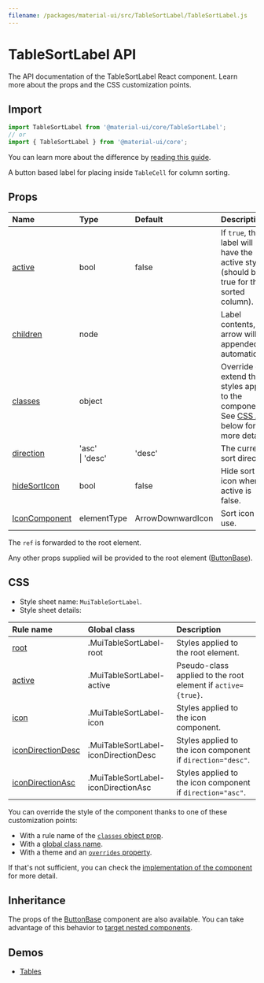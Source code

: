```yaml
---
filename: /packages/material-ui/src/TableSortLabel/TableSortLabel.js
---
```


<!--- This documentation is automatically generated, do not try to edit it. -->

# TableSortLabel API

<p class="description">The API documentation of the TableSortLabel React component. Learn more about the props and the CSS customization points.</p>

## Import

```js
import TableSortLabel from '@material-ui/core/TableSortLabel';
// or
import { TableSortLabel } from '@material-ui/core';
```

You can learn more about the difference by [reading this guide](/guides/minimizing-bundle-size/).

A button based label for placing inside `TableCell` for column sorting.

## Props

| Name | Type | Default | Description |
|:-----|:-----|:--------|:------------|
| <a class="anchor-link" id="props--active"></a><a href="#props--active" title="link to the prop on this page" class="prop-name">active</a> | <span class="prop-type">bool</span> | <span class="prop-default">false</span> | If `true`, the label will have the active styling (should be true for the sorted column). |
| <a class="anchor-link" id="props--children"></a><a href="#props--children" title="link to the prop on this page" class="prop-name">children</a> | <span class="prop-type">node</span> |  | Label contents, the arrow will be appended automatically. |
| <a class="anchor-link" id="props--classes"></a><a href="#props--classes" title="link to the prop on this page" class="prop-name">classes</a> | <span class="prop-type">object</span> |  | Override or extend the styles applied to the component. See [CSS API](#css) below for more details. |
| <a class="anchor-link" id="props--direction"></a><a href="#props--direction" title="link to the prop on this page" class="prop-name">direction</a> | <span class="prop-type">'asc'<br>&#124;&nbsp;'desc'</span> | <span class="prop-default">'desc'</span> | The current sort direction. |
| <a class="anchor-link" id="props--hideSortIcon"></a><a href="#props--hideSortIcon" title="link to the prop on this page" class="prop-name">hideSortIcon</a> | <span class="prop-type">bool</span> | <span class="prop-default">false</span> | Hide sort icon when active is false. |
| <a class="anchor-link" id="props--IconComponent"></a><a href="#props--IconComponent" title="link to the prop on this page" class="prop-name">IconComponent</a> | <span class="prop-type">elementType</span> | <span class="prop-default">ArrowDownwardIcon</span> | Sort icon to use. |

The `ref` is forwarded to the root element.

Any other props supplied will be provided to the root element ([ButtonBase](/api/button-base/)).

## CSS

- Style sheet name: `MuiTableSortLabel`.
- Style sheet details:

| Rule name | Global class | Description |
|:-----|:-------------|:------------|
| <a class="anchor-link" title="link to the rule name on this page" id="css--root"></a><a href="#css--root" class="prop-name">root</a> | <span class="prop-name">.MuiTableSortLabel-root</span> | Styles applied to the root element.
| <a class="anchor-link" title="link to the rule name on this page" id="css--active"></a><a href="#css--active" class="prop-name">active</a> | <span class="prop-name">.MuiTableSortLabel-active</span> | Pseudo-class applied to the root element if `active={true}`.
| <a class="anchor-link" title="link to the rule name on this page" id="css--icon"></a><a href="#css--icon" class="prop-name">icon</a> | <span class="prop-name">.MuiTableSortLabel-icon</span> | Styles applied to the icon component.
| <a class="anchor-link" title="link to the rule name on this page" id="css--iconDirectionDesc"></a><a href="#css--iconDirectionDesc" class="prop-name">iconDirectionDesc</a> | <span class="prop-name">.MuiTableSortLabel-iconDirectionDesc</span> | Styles applied to the icon component if `direction="desc"`.
| <a class="anchor-link" title="link to the rule name on this page" id="css--iconDirectionAsc"></a><a href="#css--iconDirectionAsc" class="prop-name">iconDirectionAsc</a> | <span class="prop-name">.MuiTableSortLabel-iconDirectionAsc</span> | Styles applied to the icon component if `direction="asc"`.

You can override the style of the component thanks to one of these customization points:

- With a rule name of the [`classes` object prop](/customization/components/#overriding-styles-with-classes).
- With a [global class name](/customization/components/#overriding-styles-with-global-class-names).
- With a theme and an [`overrides` property](/customization/globals/#css).

If that's not sufficient, you can check the [implementation of the component](https://github.com/mui-org/material-ui/blob/master/packages/material-ui/src/TableSortLabel/TableSortLabel.js) for more detail.

## Inheritance

The props of the [ButtonBase](/api/button-base/) component are also available.
You can take advantage of this behavior to [target nested components](/guides/api/#spread).

## Demos

- [Tables](/components/tables/)

